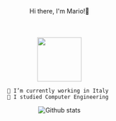 <div align="center">
Hi there, I'm Mario!👋
  </div>
<br>
<br>
<br>

<div id="header" align="center">
  <img src="https://media.giphy.com/media/M9gbBd9nbDrOTu1Mqx/giphy.gif" width="100"/>
<br>

  
    
    🔭 I’m currently working in Italy 
    🌱 I studied Computer Engineering 
    
    
![Github stats](https://github-readme-stats.vercel.app/api?username=mariomontella&theme=highcontrast&show_icons=true&count_private=true)

<!-- ![Top Languages Card](https://github-readme-stats.vercel.app/api/top-langs/?username=mariomontella&layout=compact)
<--!

## 🔧 Skills

![GNU/Linux](https://img.shields.io/badge/-OS-Linux?style=flat-square&logo=linux&logoColor=black)
![IntelliJ](https://img.shields.io/badge/-Editor-IntelliJ_IDEA?style=flat-square&logo=intellij-idea&logoColor=black)
![JavaScript](https://img.shields.io/badge/-JavaScript-black?style=flat-square&logo=javascript)
![Python](https://img.shields.io/badge/-Python-black?style=flat-square&logo=Python)
![React](https://img.shields.io/badge/-React-black?style=flat-square&logo=react)
![Java](https://img.shields.io/badge/-java-E34A86?style=flat-square&logo=java)
![HTML5](https://img.shields.io/badge/-HTML5-E34F26?style=flat-square&logo=html5&logoColor=white)
![CSS3](https://img.shields.io/badge/-CSS3-1572B6?style=flat-square&logo=css3)
![Bootstrap](https://img.shields.io/badge/-Bootstrap-563D7C?style=flat-square&logo=bootstrap)
![MySQL](https://img.shields.io/badge/-MySQL-black?style=flat-square&logo=mysql)
![Docker](https://img.shields.io/badge/-Docker-black?style=flat-square&logo=docker)
![Git](https://img.shields.io/badge/-Git-black?style=flat-square&logo=git)
![GitHub](https://img.shields.io/badge/-GitHub-181717?style=flat-square&logo=github)
![GitLab](https://img.shields.io/badge/-GitLab-FCA121?style=flat-square&logo=gitlab)


## &#x1f4c8; GitHub Stats


</div>

<!--
**mariomontella/mariomontella** is a ✨ _special_ ✨ repository because its `README.md` (this file) appears on your GitHub profile.

Here are some ideas to get you started:

- 🔭 I’m currently working on ...
- 🌱 I’m currently learning ...
- 👯 I’m looking to collaborate on ...
- 🤔 I’m looking for help with ...
- 💬 Ask me about ...
- 📫 How to reach me: ...
- 😄 Pronouns: ...
- ⚡ Fun fact: ...
-->
